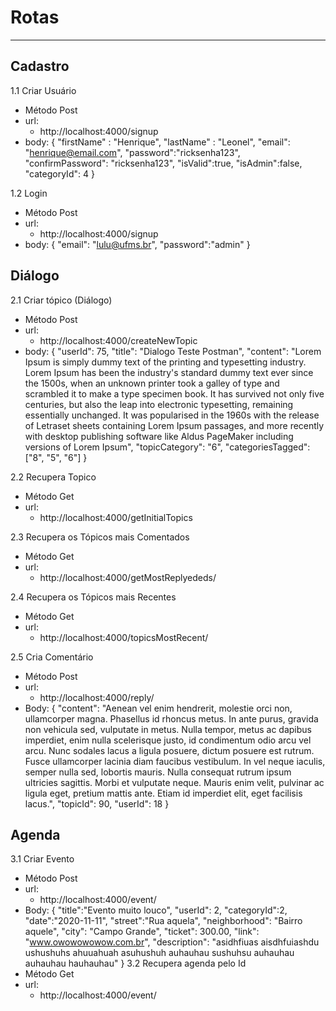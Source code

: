 # Rotas
------------------
## Cadastro
1.1 Criar Usuário 
* Método Post
* url:
  * http://localhost:4000/signup
* body:
{
	"firstName" : "Henrique",
	"lastName" : "Leonel",
	"email": "henrique@email.com",
	"password":"ricksenha123",
	"confirmPassword": "ricksenha123",
	"isValid":true,
	"isAdmin":false,
	"categoryId": 4
}

1.2 Login
* Método Post
* url:
  * http://localhost:4000/signup
* body:
{
	"email": "lulu@ufms.br",
	"password":"admin"
}

## Diálogo
2.1 Criar tópico (Diálogo)
* Método Post
* url:
  * http://localhost:4000/createNewTopic
* body:
{
	"userId": 75,
	"title": "Dialogo Teste Postman",
	"content": "Lorem Ipsum is simply dummy text of the printing and typesetting industry. Lorem Ipsum has been the industry's standard dummy text ever since the 1500s, when an unknown printer took a galley of type and scrambled it to make a type specimen book. It has survived not only five centuries, but also the leap into electronic typesetting, remaining essentially unchanged. It was popularised in the 1960s with the release of Letraset sheets containing Lorem Ipsum passages, and more recently with desktop publishing software like Aldus PageMaker including versions of Lorem Ipsum",
	"topicCategory": "6",
	"categoriesTagged": ["8", "5", "6"]
}

2.2 Recupera Topico
* Método Get
* url:
  * http://localhost:4000/getInitialTopics

2.3 Recupera os Tópicos mais Comentados
* Método Get
* url:
  * http://localhost:4000/getMostReplyededs/

2.4 Recupera os Tópicos mais Recentes
* Método Get
* url:
  * http://localhost:4000/topicsMostRecent/

2.5 Cria Comentário
* Método Post
* url:
  * http://localhost:4000/reply/
* Body:
{
    "content": "Aenean vel enim hendrerit, molestie orci non, ullamcorper magna. Phasellus id rhoncus metus. In ante purus, gravida non vehicula sed, vulputate in metus. Nulla tempor, metus ac dapibus imperdiet, enim nulla scelerisque justo, id condimentum odio arcu vel arcu. Nunc sodales lacus a ligula posuere, dictum posuere est rutrum. Fusce ullamcorper lacinia diam faucibus vestibulum. In vel neque iaculis, semper nulla sed, lobortis mauris. Nulla consequat rutrum ipsum ultricies sagittis. Morbi et vulputate neque. Mauris enim velit, pulvinar ac ligula eget, pretium mattis ante. Etiam id imperdiet elit, eget facilisis lacus.",
    "topicId": 90,
    "userId": 18
}

## Agenda
3.1 Criar Evento
* Método Post
* url:
  * http://localhost:4000/event/
* Body:
{
    "title":"Evento muito louco",
    "userId": 2,
    "categoryId":2,
    "date":"2020-11-11",
    "street":"Rua aquela",
    "neighborhood": "Bairro aquele",
    "city": "Campo Grande",
    "ticket": 300.00,
    "link": "www.owowowowow.com.br",
    "description": "asidhfiuas aisdhfuiashdu ushushuhs ahuuahuah  asuhushuh auhauhau sushuhsu auhauhau auhauhau hauhauhau"
}
3.2 Recupera agenda pelo Id
* Método Get
* url:
  * http://localhost:4000/event/
